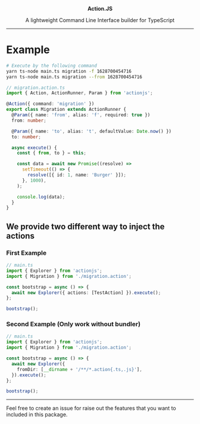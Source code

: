 <p align="center">
  <b>Action.JS</b>
</p>
<p align="center">
  A lightweight Command Line Interface builder for TypeScript
</p>

<hr />

# Example

```bash
# Execute by the following command
yarn ts-node main.ts migration -f 1628700454716
yarn ts-node main.ts migration --from 1628700454716
```

```ts
// migration.action.ts
import { Action, ActionRunner, Param } from 'actionjs';

@Action({ command: 'migration' })
export class Migration extends ActionRunner {
  @Param({ name: 'from', alias: 'f', required: true })
  from: number;

  @Param({ name: 'to', alias: 't', defaultValue: Date.now() })
  to: number;

  async execute() {
    const { from, to } = this;

    const data = await new Promise((resolve) =>
      setTimeout(() => {
        resolve([{ id: 1, name: 'Burger' }]);
      }, 1000),
    );

    console.log(data);
  }
}
```

## We provide two different way to inject the actions

### First Example

```ts
// main.ts
import { Explorer } from 'actionjs';
import { Migration } from './migration.action';

const bootstrap = async () => {
  await new Explorer({ actions: [TestAction] }).execute();
};

bootstrap();
```

### Second Example (Only work without bundler)

```ts
// main.ts
import { Explorer } from 'actionjs';
import { Migration } from './migration.action';

const bootstrap = async () => {
  await new Explorer({
    fromDir: [__dirname + '/**/*.action{.ts,.js}'],
  }).execute();
};

bootstrap();
```

<hr />

Feel free to create an issue for raise out the features that you want to included in this package.
